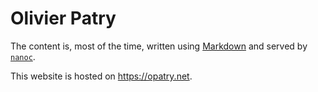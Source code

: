 # Olivier Patry

The content is, most of the time, written using [Markdown](http://daringfireball.net/projects/markdown/) and served by [`nanoc`](http://nanoc.ws/).

This website is hosted on https://opatry.net. 
